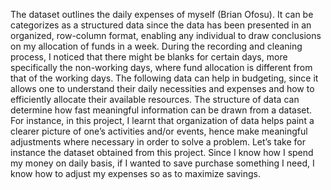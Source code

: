 The dataset outlines the daily expenses of myself (Brian Ofosu). It can
be categorizes as a structured data since the data has been presented in
an organized, row-column format, enabling any individual to draw
conclusions on my allocation of funds in a week. During the recording
and cleaning process, I noticed that there might be blanks for certain
days, more specifically the non-working days, where fund allocation is
different from that of the working days. The following data can help in
budgeting, since it allows one to understand their daily necessities and
expenses and how to efficiently allocate their available resources. The
structure of data can determine how fast meaningful information can be
drawn from a dataset. For instance, in this project, I learnt that
organization of data helps paint a clearer picture of one’s activities
and/or events, hence make meaningful adjustments where necessary in
order to solve a problem. Let’s take for instance the dataset obtained
from this project. Since I know how I spend my money on daily basis, if
I wanted to save purchase something I need, I know how to adjust my
expenses so as to maximize savings.

